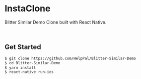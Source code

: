 # InstaClone

Blitter Similar Demo Clone built with React Native.

<br/>

## Get Started

```sh
$ git clone https://github.com/HelpPal/Blitter-Similar-Demo
$ cd Blitter-Similar-Demo
$ yarn install
$ react-native run-ios
```
